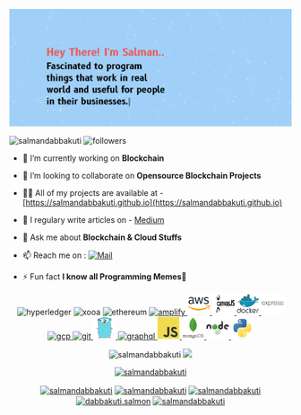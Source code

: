 <!-- Banner-->
![My-Banner](https://github.com/Salmandabbakuti/Salmandabbakuti/blob/master/assets/banner.png)

<!-- Badges-->
<p align="left"> <img src="https://komarev.com/ghpvc/?username=salmandabbakuti" alt="salmandabbakuti" /> 
<img src="https://img.shields.io/badge/dynamic/json?color=brightgreen&label=Followers&query=followers&url=https://api.github.com/users/Salmandabbakuti" alt="followers" /></p>

<!-- Summary/Portfolio-->

- 🔭 I’m currently working on **Blockchain**

- 👯 I’m looking to collaborate on **Opensource Blockchain Projects**

- 👨‍💻 All of my projects are available at - [https://salmandabbakuti.github.io](https://salmandabbakuti.github.io)

- 📝 I regulary write articles on - [Medium](https://salmandabbakuti.medium.com)

- 💬 Ask me about **Blockchain & Cloud Stuffs**

- 📫 Reach me on : 
[![Mail](https://img.shields.io/badge/-dabbakuti.salman@gmail.com-gray?style=flat&logo=gmail&logoColor=red&link=https://www.linkedin.com/in/salman-dabbakuti-400479135/)](mailto:dabbakuti.salman@gmail.com)

- ⚡ Fun fact **I know all Programming Memes🤩**

<!--Top Languages and Technologies-->

<p align="center">
<img src="https://www.vectorlogo.zone/logos/hyperledger/hyperledger-icon.svg" alt="hyperledger" width="40" height="40"/>
  <img src="https://status.xooa.com/kt6Eed6xNvSV" alt="xooa" width="45" height="20"/>
<img src="https://www.vectorlogo.zone/logos/ethereum/ethereum-icon.svg" alt="ethereum" width="40" height="40"/>
<a href="https://aws.amazon.com/amplify/" target="_blank"> <img src="https://docs.amplify.aws/assets/logo-dark.svg" alt="amplify" width="40" height="40"/> </a> <a href="https://aws.amazon.com" target="_blank"> <img src="https://raw.githubusercontent.com/devicons/devicon/master/icons/amazonwebservices/amazonwebservices-original-wordmark.svg" alt="aws" width="40" height="40"/> </a> <a href="https://canvasjs.com" target="_blank"> <img src="https://raw.githubusercontent.com/Hardik0307/Hardik0307/master/assets/canvasjs-charts.svg" alt="canvasjs" width="40" height="40"/> </a> <a href="https://www.w3schools.com/cs/" target="_blank"><a href="https://www.docker.com/" target="_blank"> <img src="https://raw.githubusercontent.com/devicons/devicon/master/icons/docker/docker-original-wordmark.svg" alt="docker" width="40" height="40"/> </a> <a href="https://expressjs.com" target="_blank"> <img src="https://raw.githubusercontent.com/devicons/devicon/master/icons/express/express-original-wordmark.svg" alt="express" width="40" height="40"/> </a> <a href="https://cloud.google.com" target="_blank"> <img src="https://www.vectorlogo.zone/logos/google_cloud/google_cloud-icon.svg" alt="gcp" width="40" height="40"/> </a> <a href="https://git-scm.com/" target="_blank"> <img src="https://www.vectorlogo.zone/logos/git-scm/git-scm-icon.svg" alt="git" width="40" height="40"/> </a> <a href="https://golang.org" target="_blank"> <img src="https://raw.githubusercontent.com/devicons/devicon/master/icons/go/go-original.svg" alt="go" width="40" height="40"/> </a> <a href="https://graphql.org" target="_blank"> <img src="https://www.vectorlogo.zone/logos/graphql/graphql-icon.svg" alt="graphql" width="40" height="40"/> </a> <a href="https://developer.mozilla.org/en-US/docs/Web/JavaScript" target="_blank"> <img src="https://raw.githubusercontent.com/devicons/devicon/master/icons/javascript/javascript-original.svg" alt="javascript" width="40" height="40"/> </a> <a href="https://www.mongodb.com/" target="_blank"> <img src="https://raw.githubusercontent.com/devicons/devicon/master/icons/mongodb/mongodb-original-wordmark.svg" alt="mongodb" width="40" height="40"/> </a> <a href="https://nodejs.org" target="_blank"> <img src="https://raw.githubusercontent.com/devicons/devicon/master/icons/nodejs/nodejs-original-wordmark.svg" alt="nodejs" width="40" height="40"/> </a> <a href="https://www.python.org" target="_blank"> <img src="https://raw.githubusercontent.com/devicons/devicon/master/icons/python/python-original.svg" alt="python" width="40" height="40"/> </a> </p>
  
  <!--GitHub Stats-->
  
<p align="center"> <img src="https://github-readme-stats.vercel.app/api?username=salmandabbakuti&show_icons=true&count_private=true" alt="salmandabbakuti" />
<img src ="https://github-readme-stats.vercel.app/api/top-langs/?username=Salmandabbakuti&hide=html,css&layout=compact"></p>
<p align="center"> <a href="https://github.com/ryo-ma/github-profile-trophy"><img src="https://github-profile-trophy.vercel.app/?username=salmandabbakuti" alt="salmandabbakuti" /></a> </p>

<!--Social Channels Links-->

<p align="center">
  <a href="https://in.linkedin.com/in/salman-dabbakuti-400479135" target="blank"><img align="center" src="https://cdn.jsdelivr.net/npm/simple-icons@3.0.1/icons/linkedin.svg" alt="salmandabbakuti" height="20" width="20" /></a>
<a href="https://dev.to/salmandabbakuti" target="blank"><img align="center" src="https://cdn.jsdelivr.net/npm/simple-icons@3.0.1/icons/dev-dot-to.svg" alt="salmandabbakuti" height="20" width="20" /></a>
<a href="https://twitter.com/salmandabbakuti" target="blank"><img align="center" src="https://cdn.jsdelivr.net/npm/simple-icons@3.0.1/icons/twitter.svg" alt="salmandabbakuti" height="20" width="20" /></a>
<a href="https://fb.com/dabbakuti.salmon" target="blank"><img align="center" src="https://cdn.jsdelivr.net/npm/simple-icons@3.0.1/icons/facebook.svg" alt="dabbakuti.salmon" height="20" width="20" /></a>
<a href="https://medium.com/@Salmandabbakuti" target="blank"><img align="center" src="https://cdn.jsdelivr.net/npm/simple-icons@3.0.1/icons/medium.svg" alt="salmandabbakuti" height="20" width="20" /></a>
</p>

<!-- Note: Some logos I've used here are a trademark logos of the respective Companies.-->
